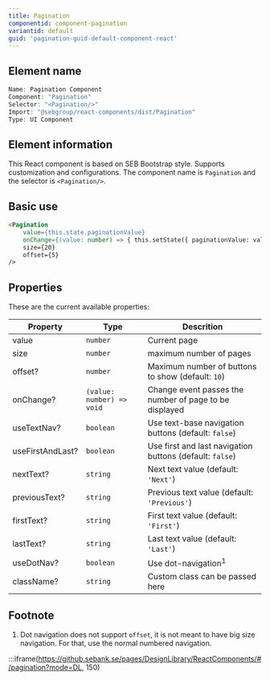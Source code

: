 ```yaml
---
title: Pagination
componentid: component-pagination
variantid: default
guid: 'pagination-guid-default-component-react'
---
```


## Element name
```javascript
Name: Pagination Component
Component: "Pagination"
Selector: "<Pagination/>"
Import: "@sebgroup/react-components/dist/Pagination"
Type: UI Component
```

## Element information 
This React component is based on SEB Bootstrap style. Supports customization and configurations. The component name is `Pagination` and the selector is `<Pagination/>`.

## Basic use
```html
<Pagination
    value={this.state.paginationValue}
    onChange={(value: number) => { this.setState({ paginationValue: value }) }}
    size={20}
    offset={5}
/>
```

## Properties
These are the current available properties:

| Property         | Type                      | Descrition                                               |
| ---------------- | ------------------------- | -------------------------------------------------------- |
| value            | `number`                  | Current page                                             |
| size             | `number`                  | maximum number of pages                                  |
| offset?          | `number`                  | Maximum number of buttons to show (default: `10`)        |
| onChange?        | `(value: number) => void` | Change event passes the number of page to be displayed   |
| useTextNav?      | `boolean`                 | Use text-base navigation buttons (default: `false`)      |
| useFirstAndLast? | `boolean`                 | Use first and last navigation buttons (default: `false`) |
| nextText?        | `string`                  | Next text value (default: `'Next'`)                      |
| previousText?    | `string`                  | Previous text value (default: `'Previous'`)              |
| firstText?       | `string`                  | First text value (default: `'First'`)                    |
| lastText?        | `string`                  | Last text value (default: `'Last'`)                      |
| useDotNav?       | `boolean`                 | Use dot-navigation<sup>1</sup>                           |
| className?       | `string`                  | Custom class can be passed here                          |

## Footnote
1. Dot navigation does not support `offset`, it is not meant to have big size navigation. For that, use the normal numbered navigation.

:::iframe(https://github.sebank.se/pages/DesignLibrary/ReactComponents/#/pagination?mode=DL, 150)
